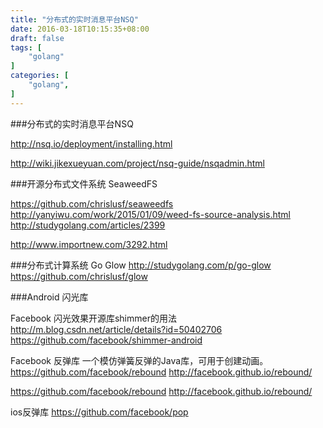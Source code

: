 ```yaml
---
title: "分布式的实时消息平台NSQ"
date: 2016-03-18T10:15:35+08:00
draft: false
tags: [
    "golang"
]
categories: [
    "golang",
]
---
```


###分布式的实时消息平台NSQ

http://nsq.io/deployment/installing.html

http://wiki.jikexueyuan.com/project/nsq-guide/nsqadmin.html


###开源分布式文件系统 SeaweedFS

https://github.com/chrislusf/seaweedfs
http://yanyiwu.com/work/2015/01/09/weed-fs-source-analysis.html
http://studygolang.com/articles/2399

http://www.importnew.com/3292.html


###分布式计算系统 Go Glow
http://studygolang.com/p/go-glow
https://github.com/chrislusf/glow

###Android 闪光库

Facebook 闪光效果开源库shimmer的用法
http://m.blog.csdn.net/article/details?id=50402706
https://github.com/facebook/shimmer-android


Facebook 反弹库
一个模仿弹簧反弹的Java库，可用于创建动画。
https://github.com/facebook/rebound
http://facebook.github.io/rebound/

https://github.com/facebook/rebound
http://facebook.github.io/rebound/

ios反弹库
https://github.com/facebook/pop

